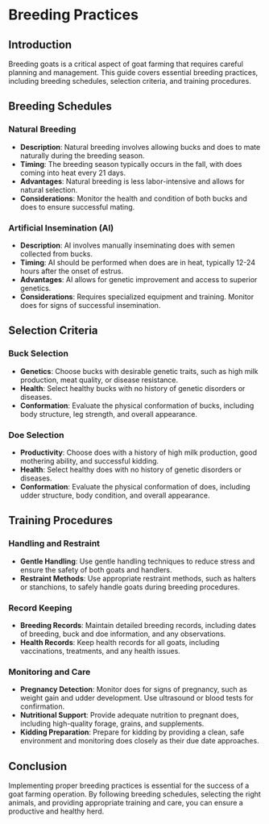 # Breeding Practices

## Introduction

Breeding goats is a critical aspect of goat farming that requires careful planning and management. This guide covers essential breeding practices, including breeding schedules, selection criteria, and training procedures.

## Breeding Schedules

### Natural Breeding

- **Description**: Natural breeding involves allowing bucks and does to mate naturally during the breeding season.
- **Timing**: The breeding season typically occurs in the fall, with does coming into heat every 21 days.
- **Advantages**: Natural breeding is less labor-intensive and allows for natural selection.
- **Considerations**: Monitor the health and condition of both bucks and does to ensure successful mating.

### Artificial Insemination (AI)

- **Description**: AI involves manually inseminating does with semen collected from bucks.
- **Timing**: AI should be performed when does are in heat, typically 12-24 hours after the onset of estrus.
- **Advantages**: AI allows for genetic improvement and access to superior genetics.
- **Considerations**: Requires specialized equipment and training. Monitor does for signs of successful insemination.

## Selection Criteria

### Buck Selection

- **Genetics**: Choose bucks with desirable genetic traits, such as high milk production, meat quality, or disease resistance.
- **Health**: Select healthy bucks with no history of genetic disorders or diseases.
- **Conformation**: Evaluate the physical conformation of bucks, including body structure, leg strength, and overall appearance.

### Doe Selection

- **Productivity**: Choose does with a history of high milk production, good mothering ability, and successful kidding.
- **Health**: Select healthy does with no history of genetic disorders or diseases.
- **Conformation**: Evaluate the physical conformation of does, including udder structure, body condition, and overall appearance.

## Training Procedures

### Handling and Restraint

- **Gentle Handling**: Use gentle handling techniques to reduce stress and ensure the safety of both goats and handlers.
- **Restraint Methods**: Use appropriate restraint methods, such as halters or stanchions, to safely handle goats during breeding procedures.

### Record Keeping

- **Breeding Records**: Maintain detailed breeding records, including dates of breeding, buck and doe information, and any observations.
- **Health Records**: Keep health records for all goats, including vaccinations, treatments, and any health issues.

### Monitoring and Care

- **Pregnancy Detection**: Monitor does for signs of pregnancy, such as weight gain and udder development. Use ultrasound or blood tests for confirmation.
- **Nutritional Support**: Provide adequate nutrition to pregnant does, including high-quality forage, grains, and supplements.
- **Kidding Preparation**: Prepare for kidding by providing a clean, safe environment and monitoring does closely as their due date approaches.

## Conclusion

Implementing proper breeding practices is essential for the success of a goat farming operation. By following breeding schedules, selecting the right animals, and providing appropriate training and care, you can ensure a productive and healthy herd.
